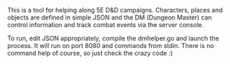 
This is a tool for helping along 5E D&D campaigns. Characters, places and
objects are defined in simple JSON and the DM (Dungeon Master) can control
information and track combat events via the server console.

To run, edit JSON appropriately, compile the dmhelper.go and launch the
process. It will run on port 8080 and commands from stdin. There is no command
help of course, so just check the crazy code :)

